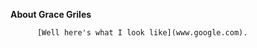 **About Grace Griles**          
           
           
          
          [Well here's what I look like](www.google.com). 
          
       
          
